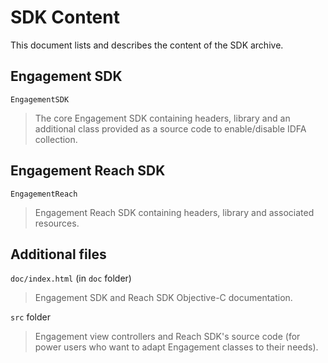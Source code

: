 <properties
    pageTitle="Azure Mobile Engagement iOS SDK Content"
    description="Latest updates and procedures for iOS SDK for Azure Mobile Engagement"
    services="mobile-engagement"
    documentationCenter="mobile"
    authors="MehrdadMzfr"
    manager="dwrede"
    editor="" />

<tags
    ms.service="mobile-engagement"
    ms.workload="mobile"
    ms.tgt_pltfrm="mobile-ios"
    ms.devlang="objective-c"
    ms.topic="article"
    ms.date="08/10/2015"
    ms.author="piyushjo" />

# SDK Content
This document lists and describes the content of the SDK archive.

## Engagement SDK
`EngagementSDK`

> The core Engagement SDK containing headers, library and an additional class provided as a source code to enable/disable IDFA collection.
> 
> 
## Engagement Reach SDK
`EngagementReach`

> Engagement Reach SDK containing headers, library and associated resources.
> 
> 
## Additional files
`doc/index.html` (in `doc` folder)

> Engagement SDK and Reach SDK Objective-C documentation.
> 
> 
`src` folder

> Engagement view controllers and Reach SDK's source code (for power users who want to adapt Engagement classes to their needs).
> 
> 
